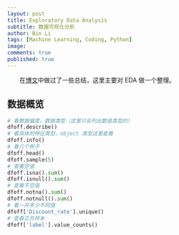 ```yaml
---
layout: post
title: Exploratory Data Analysis
subtitle: 数据可视化分析
author: Bin Li
tags: [Machine Learning, Coding, Python]
image: 
comments: true
published: true
---
```


　　在[博文](http://gitlinux.net/2019-03-15-feature-engineering/)中做过了一些总结，这里主要对 EDA 做一个整理。

## 数据概览
```python
# 看数据偏度，数据类型（这里只会列出数值类型的）
dfoff.describe()
# 看具体的特征类型，object 类型这里能看
dfoff.info()
# 看几个例子
dfoff.head()
dfoff.sample(5)
# 查看空值
dfoff.isna().sum()
dfoff.isnull().sum()
# 查看不空值
dfoff.notna().sum()
dfoff.notnull().sum()
# 看一共多少不同值
dfoff['Discount_rate'].unique()
# 查看正负样本
dfoff['label'].value_counts()
```